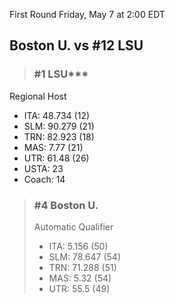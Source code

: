 First Round
Friday, May 7 at 2:00 EDT
## Boston U. vs #12 LSU

> ### #1 LSU***  
Regional Host  
- ITA: 48.734 (12)  
- SLM: 90.279 (21)  
- TRN: 82.923 (18)  
- MAS: 7.77 (21)  
- UTR: 61.48 (26)  
- USTA: 23  
- Coach: 14  

> ### #4 Boston U.  
> Automatic Qualifier  
> - ITA: 5.156 (50)  
> - SLM: 78.647 (54)  
> - TRN: 71.288 (51)  
> - MAS: 5.32 (54)  
> - UTR: 55.5 (49)  